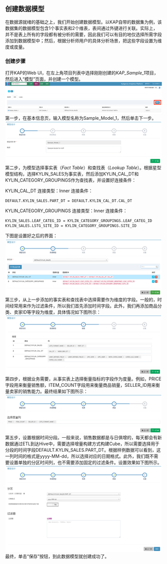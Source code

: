 ## 创建数据模型
在数据源就绪的基础之上，我们开始创建数据模型。以KAP自带的数据集为例，该数据集的数据模型包含1个事实表和2个维表，表间通过外键进行关联。实际上，并不是表上所有的字段都有被分析的需要，因此我们可以有目的地仅选择所需字段添加到数据模型中；然后，根据分析师用户的具体分析场景，把这些字段设置为维度或度量。

### 创建步骤
打开KAP的Web UI，在左上角项目列表中选择刚刚创建的*KAP_Sample_1*项目，然后进入“模型”页面，并创建一个模型。
![](images/datamodel_1.png)
第一步，在基本信息页，输入模型名称为Sample_Model_1，然后单击下一步。
![](images/datamodel_2.png)
第二步，为模型选择事实表（*Fact Table*）和查找表（*Lookup Table*）。根据星型模型结构，选择KYLIN_SALES为事实表，然后添加KYLIN_CAL_DT和KYLIN_CATEGORY_GROUPINGS作为查找表，并设置好连接条件：

KYLIN_CAL_DT 连接类型：Inner 
连接条件：
```
DEFAULT.KYLIN_SALES.PART_DT = DEFAULT.KYLIN_CAL_DT.CAL_DT
```
KYLIN_CATEGORY_GROUPINGS 连接类型：Inner 
连接条件：
```
KYLIN_SALES.LEAF_CATEG_ID = KYLIN_CATEGORY_GROUPINGS.LEAF_CATEG_ID
KYLIN_SALES.LSTG_SITE_ID = KYLIN_CATEGORY_GROUPINGS.SITE_ID
```

下图是设置好之后的界面：
![](images/datamodel_3.png)
第三步，从上一步添加的事实表和查找表中选择需要作为维度的字段。一般的，时间经常用来作为过滤条件，所以我们首先添加时间字段。此外，我们再添加商品分类、卖家ID等字段为维度，具体情况如下图所示：
![](images/datamodel_4.png)
第四步，根据业务需要，从事实表上选择衡量指标的字段作为度量。例如，PRICE字段用来衡量销售额，ITEM_COUNT字段用来衡量商品销量，SELLER_ID用来衡量卖家的销售能力。最终结果如下图所示：
![](images/datamodel_5.png)
第五步，设置根据时间分段。一般来说，销售数据都是与日俱增的，每天都会有新数据通过ETL到达Hive中，需要选择增量构建方式构建Cube，所以需要选择用于分段的时间字段DEFAULT.KYLIN_SALES.PART_DT。根据样例数据可以看到，这一列时间的格式是yyyy-MM-dd，所以选择对应的日期格式。此外，我们既不需要设置单独的分区时间列，也不需要添加固定的过滤条件。设置效果如下图所示。
![](images/datamodel_6.png)最终，单击“保存”按钮，到此数据模型就创建成功了。
